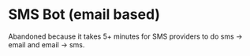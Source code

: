 # SMS Bot (email based)
Abandoned because it takes 5+ minutes for SMS providers to do sms -> email and email -> sms.